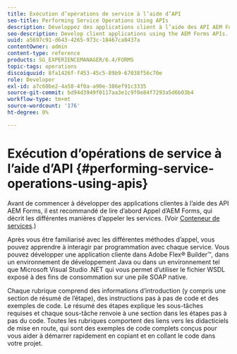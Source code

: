 ```yaml
---
title: Exécution d’opérations de service à l’aide d’API
seo-title: Performing Service Operations Using APIs
description: Développez des applications client à l’aide des API AEM Forms.
seo-description: Develop client applications using the AEM Forms APIs.
uuid: a5697c91-d643-4265-973c-18467ca0437a
contentOwner: admin
content-type: reference
products: SG_EXPERIENCEMANAGER/6.4/FORMS
topic-tags: operations
discoiquuid: 8fa1426f-f453-45c5-89b9-67038f56c70e
role: Developer
exl-id: a7c60be2-4a58-4f0a-a90e-386ef91c3335
source-git-commit: bd94d3949f0117aa3e1c9f0e84f7293a5d6b03b4
workflow-type: tm+mt
source-wordcount: '176'
ht-degree: 0%

---
```


# Exécution d’opérations de service à l’aide d’API {#performing-service-operations-using-apis}

Avant de commencer à développer des applications clientes à l’aide des API AEM Forms, il est recommandé de lire d’abord Appel d’AEM Forms, qui décrit les différentes manières d’appeler les services. (Voir [Conteneur de services](/help/forms/developing/service-container.md#service-container).)

Après vous être familiarisé avec les différentes méthodes d’appel, vous pouvez apprendre à interagir par programmation avec chaque service. Vous pouvez développer une application cliente dans Adobe Flex® Builder™, dans un environnement de développement Java ou dans un environnement tel que Microsoft Visual Studio .NET qui vous permet d’utiliser le fichier WSDL exposé à des fins de consommation sur une pile SOAP native.

Chaque rubrique comprend des informations d’introduction (y compris une section de résumé de l’étape), des instructions pas à pas de code et des exemples de code. Le résumé des étapes explique les sous-tâches requises et chaque sous-tâche renvoie à une section dans les étapes pas à pas du code. Toutes les rubriques comportent des liens vers les didacticiels de mise en route, qui sont des exemples de code complets conçus pour vous aider à démarrer rapidement en copiant et en collant le code dans votre projet.
